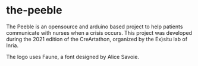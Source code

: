 # the-peeble

The Peeble is an opensource and arduino based project to help patients communicate with nurses when a crisis occurs. This project was developed during the 2021 edition of the CreArtathon, organized by the Ex)situ lab of Inria.

The logo uses Faune, a font designed by Alice Savoie.
